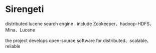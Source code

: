 Sirengeti
=========

distributed lucene search engine , include Zookeeper、hadoop-HDFS、Mina、Lucene

the project develops open-source software for distributed、scalable、reliable
